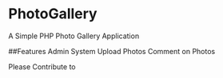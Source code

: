 # PhotoGallery

A Simple PHP Photo Gallery Application

##Features
Admin System
Upload Photos
Comment on Photos

Please Contribute to 
